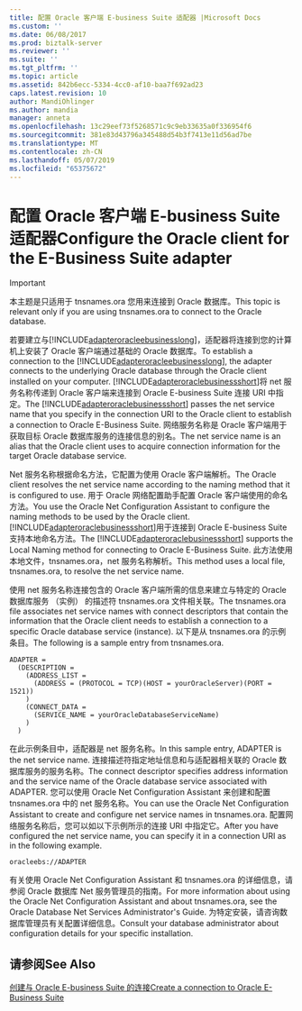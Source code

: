 ```yaml
---
title: 配置 Oracle 客户端 E-business Suite 适配器 |Microsoft Docs
ms.custom: ''
ms.date: 06/08/2017
ms.prod: biztalk-server
ms.reviewer: ''
ms.suite: ''
ms.tgt_pltfrm: ''
ms.topic: article
ms.assetid: 842b6ecc-5334-4cc0-af10-baa7f692ad23
caps.latest.revision: 10
author: MandiOhlinger
ms.author: mandia
manager: anneta
ms.openlocfilehash: 13c29eef73f5268571c9c9eb33635a0f336954f6
ms.sourcegitcommit: 381e83d43796a345488d54b3f7413e11d56ad7be
ms.translationtype: MT
ms.contentlocale: zh-CN
ms.lasthandoff: 05/07/2019
ms.locfileid: "65375672"
---
```

# <a name="configure-the-oracle-client-for-the-e-business-suite-adapter"></a><span data-ttu-id="fd2df-102">配置 Oracle 客户端 E-business Suite 适配器</span><span class="sxs-lookup"><span data-stu-id="fd2df-102">Configure the Oracle client for the E-Business Suite adapter</span></span>
> [!IMPORTANT]
>  <span data-ttu-id="fd2df-103">本主题是只适用于 tnsnames.ora 您用来连接到 Oracle 数据库。</span><span class="sxs-lookup"><span data-stu-id="fd2df-103">This topic is relevant only if you are using tnsnames.ora to connect to the Oracle database.</span></span>  
  
 <span data-ttu-id="fd2df-104">若要建立与[!INCLUDE[adapteroracleebusinesslong](../../includes/adapteroracleebusinesslong-md.md)]，适配器将连接到您的计算机上安装了 Oracle 客户端通过基础的 Oracle 数据库。</span><span class="sxs-lookup"><span data-stu-id="fd2df-104">To establish a connection to the [!INCLUDE[adapteroracleebusinesslong](../../includes/adapteroracleebusinesslong-md.md)], the adapter connects to the underlying Oracle database through the Oracle client installed on your computer.</span></span> <span data-ttu-id="fd2df-105">[!INCLUDE[adapteroraclebusinessshort](../../includes/adapteroraclebusinessshort-md.md)]将 net 服务名称传递到 Oracle 客户端来连接到 Oracle E-business Suite 连接 URI 中指定。</span><span class="sxs-lookup"><span data-stu-id="fd2df-105">The [!INCLUDE[adapteroraclebusinessshort](../../includes/adapteroraclebusinessshort-md.md)] passes the net service name that you specify in the connection URI to the Oracle client to establish a connection to Oracle E-Business Suite.</span></span> <span data-ttu-id="fd2df-106">网络服务名称是 Oracle 客户端用于获取目标 Oracle 数据库服务的连接信息的别名。</span><span class="sxs-lookup"><span data-stu-id="fd2df-106">The net service name is an alias that the Oracle client uses to acquire connection information for the target Oracle database service.</span></span>  
  
 <span data-ttu-id="fd2df-107">Net 服务名称根据命名方法，它配置为使用 Oracle 客户端解析。</span><span class="sxs-lookup"><span data-stu-id="fd2df-107">The Oracle client resolves the net service name according to the naming method that it is configured to use.</span></span> <span data-ttu-id="fd2df-108">用于 Oracle 网络配置助手配置 Oracle 客户端使用的命名方法。</span><span class="sxs-lookup"><span data-stu-id="fd2df-108">You use the Oracle Net Configuration Assistant to configure the naming methods to be used by the Oracle client.</span></span> <span data-ttu-id="fd2df-109">[!INCLUDE[adapteroraclebusinessshort](../../includes/adapteroraclebusinessshort-md.md)]用于连接到 Oracle E-business Suite 支持本地命名方法。</span><span class="sxs-lookup"><span data-stu-id="fd2df-109">The [!INCLUDE[adapteroraclebusinessshort](../../includes/adapteroraclebusinessshort-md.md)] supports the Local Naming method for connecting to Oracle E-Business Suite.</span></span> <span data-ttu-id="fd2df-110">此方法使用本地文件，tnsnames.ora，net 服务名称解析。</span><span class="sxs-lookup"><span data-stu-id="fd2df-110">This method uses a local file, tnsnames.ora, to resolve the net service name.</span></span>  
  
 <span data-ttu-id="fd2df-111">使用 net 服务名称连接包含的 Oracle 客户端所需的信息来建立与特定的 Oracle 数据库服务 （实例） 的描述符 tnsnames.ora 文件相关联。</span><span class="sxs-lookup"><span data-stu-id="fd2df-111">The tnsnames.ora file associates net service names with connect descriptors that contain the information that the Oracle client needs to establish a connection to a specific Oracle database service (instance).</span></span> <span data-ttu-id="fd2df-112">以下是从 tnsnames.ora 的示例条目。</span><span class="sxs-lookup"><span data-stu-id="fd2df-112">The following is a sample entry from tnsnames.ora.</span></span>  
  
```  
ADAPTER =  
  (DESCRIPTION =  
    (ADDRESS_LIST =  
      (ADDRESS = (PROTOCOL = TCP)(HOST = yourOracleServer)(PORT = 1521))  
    )  
    (CONNECT_DATA =  
      (SERVICE_NAME = yourOracleDatabaseServiceName)  
    )  
  )  
```  
  
 <span data-ttu-id="fd2df-113">在此示例条目中，适配器是 net 服务名称。</span><span class="sxs-lookup"><span data-stu-id="fd2df-113">In this sample entry, ADAPTER is the net service name.</span></span> <span data-ttu-id="fd2df-114">连接描述符指定地址信息和与适配器相关联的 Oracle 数据库服务的服务名称。</span><span class="sxs-lookup"><span data-stu-id="fd2df-114">The connect descriptor specifies address information and the service name of the Oracle database service associated with ADAPTER.</span></span> <span data-ttu-id="fd2df-115">您可以使用 Oracle Net Configuration Assistant 来创建和配置 tnsnames.ora 中的 net 服务名称。</span><span class="sxs-lookup"><span data-stu-id="fd2df-115">You can use the Oracle Net Configuration Assistant to create and configure net service names in tnsnames.ora.</span></span> <span data-ttu-id="fd2df-116">配置网络服务名称后，您可以如以下示例所示的连接 URI 中指定它。</span><span class="sxs-lookup"><span data-stu-id="fd2df-116">After you have configured the net service name, you can specify it in a connection URI as in the following example.</span></span>  
  
```  
oracleebs://ADAPTER  
```  
  
 <span data-ttu-id="fd2df-117">有关使用 Oracle Net Configuration Assistant 和 tnsnames.ora 的详细信息，请参阅 Oracle 数据库 Net 服务管理员的指南。</span><span class="sxs-lookup"><span data-stu-id="fd2df-117">For more information about using the Oracle Net Configuration Assistant and about tnsnames.ora, see the Oracle Database Net Services Administrator's Guide.</span></span> <span data-ttu-id="fd2df-118">为特定安装，请咨询数据库管理员有关配置详细信息。</span><span class="sxs-lookup"><span data-stu-id="fd2df-118">Consult your database administrator about configuration details for your specific installation.</span></span>  
  
## <a name="see-also"></a><span data-ttu-id="fd2df-119">请参阅</span><span class="sxs-lookup"><span data-stu-id="fd2df-119">See Also</span></span>  
 [<span data-ttu-id="fd2df-120">创建与 Oracle E-business Suite 的连接</span><span class="sxs-lookup"><span data-stu-id="fd2df-120">Create a connection to Oracle E-Business Suite</span></span>](../../adapters-and-accelerators/adapter-oracle-ebs/create-a-connection-to-oracle-e-business-suite.md)